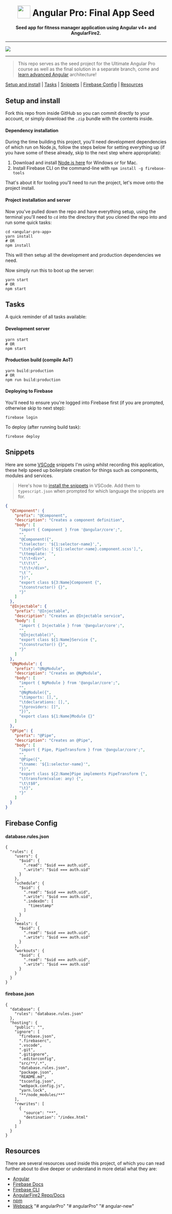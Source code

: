 <h1 align="center">
<img width="40" valign="bottom" src="https://angular.io/assets/images/logos/angular/angular.svg">
Angular Pro: Final App Seed
</h1>
<h4 align="center">Seed app for fitness manager application using Angular v4+ and AngularFire2.</h4>

---

<a href="https://ultimateangular.com" target="_blank"><img src="https://ultimateangular.com/assets/img/banners/ua-github.svg"></a>

---

> This repo serves as the seed project for the Ultimate Angular Pro course as well as the final solution in a separate branch, come and [learn advanced Angular](https://ultimateangular.com/courses/) architecture!

[Setup and install](#setup-and-install) |
[Tasks](#tasks) |
[Snippets](#snippets) |
[Firebase Config](#firebase-config) |
[Resources](#resources)

## Setup and install

Fork this repo from inside GitHub so you can commit directly to your account, or simply download the `.zip` bundle with the contents inside.

#### Dependency installation

During the time building this project, you'll need development dependencies of which run on Node.js, follow the steps below for setting everything up (if you have some of these already, skip to the next step where appropriate):

1. Download and install [Node.js here](https://nodejs.org/en/download/) for Windows or for Mac.
2. Install Firebase CLI on the command-line with `npm install -g firebase-tools`

That's about it for tooling you'll need to run the project, let's move onto the project install.

#### Project installation and server

Now you've pulled down the repo and have everything setup, using the terminal you'll need to `cd` into the directory that you cloned the repo into and run some quick tasks:

```
cd <angular-pro-app>
yarn install
# OR
npm install
```

This will then setup all the development and production dependencies we need.

Now simply run this to boot up the server:

```
yarn start
# OR
npm start
```

## Tasks

A quick reminder of all tasks available:

#### Development server

```
yarn start
# OR
npm start
```

#### Production build (compile AoT)

```
yarn build:production
# OR
npm run build:production
```

#### Deploying to Firebase

You'll need to ensure you're logged into Firebase first (if you are prompted, otherwise skip to next step):

```
firebase login
```

To deploy (after running build task):

```
firebase deploy
```

## Snippets

Here are some [VSCode](https://code.visualstudio.com) snippets I'm using whilst recording this application, these help speed up boilerplate creation for things such as components, modules and services.

> Here's how to [install the snippets](https://code.visualstudio.com/docs/editor/userdefinedsnippets#_creating-your-own-snippets) in VSCode. Add them to `typescript.json` when prompted for which language the snippets are for.

```json
{
  "@Component": {
    "prefix": "@Component",
    "description": "Creates a component definition",
    "body": [
      "import { Component } from '@angular/core';",
      "",
      "@Component({",
      "\tselector: '${1:selector-name}',",
      "\tstyleUrls: ['${1:selector-name}.component.scss'],",
      "\ttemplate: `",
      "\t\t<div>",
      "\t\t\t",
      "\t\t</div>",
      "\t`",
      "})",
      "export class ${3:Name}Component {",
      "\tconstructor() {}",
      "}"
    ]
  },
  "@Injectable": {
    "prefix": "@Injectable",
    "description": "Creates an @Injectable service",
    "body": [
      "import { Injectable } from '@angular/core';",
      "",
      "@Injectable()",
      "export class ${1:Name}Service {",
      "\tconstructor() {}",
      "}"
    ]
  },
  "@NgModule": {
    "prefix": "@NgModule",
    "description": "Creates an @NgModule",
    "body": [
      "import { NgModule } from '@angular/core';",
      "",
      "@NgModule({",
      "\timports: [],",
      "\tdeclarations: [],",
      "\tproviders: []",
      "})",
      "export class ${1:Name}Module {}"
    ]
  },
  "@Pipe": {
    "prefix": "@Pipe",
    "description": "Creates an @Pipe",
    "body": [
      "import { Pipe, PipeTransform } from '@angular/core';",
      "",
      "@Pipe({",
      "\tname: '${1:selector-name}'",
      "})",
      "export class ${2:Name}Pipe implements PipeTransform {",
      "\ttransform(value: any) {",
      "\t\t$0",
      "\t}",
      "}"
    ]
  }
}
```

## Firebase Config

#### database.rules.json

```
{
  "rules": {
    "users": {
      "$uid": {
        ".read": "$uid === auth.uid",
        ".write": "$uid === auth.uid"
      }
    },
    "schedule": {
      "$uid": {
        ".read": "$uid === auth.uid",
        ".write": "$uid === auth.uid",
        ".indexOn": [
          "timestamp"
        ]
      }
    },
    "meals": {
      "$uid": {
        ".read": "$uid === auth.uid",
        ".write": "$uid === auth.uid"
      }
    },
    "workouts": {
      "$uid": {
        ".read": "$uid === auth.uid",
        ".write": "$uid === auth.uid"
      }
    }
  }
}
```

#### firebase.json

```
{
  "database": {
    "rules": "database.rules.json"
  },
  "hosting": {
    "public": "",
    "ignore": [
      "firebase.json",
      ".firebaserc",
      ".vscode",
      ".git",
      ".gitignore",
      ".editorconfig",
      "src/**/.*",
      "database.rules.json",
      "package.json",
      "README.md",
      "tsconfig.json",
      "webpack.config.js",
      "yarn.lock",
      "**/node_modules/**"
    ],
    "rewrites": [
      {
        "source": "**",
        "destination": "/index.html"
      }
    ]
  }
}
```

## Resources

There are several resources used inside this project, of which you can read further about to dive deeper or understand in more detail what they are:

* [Angular](https://angular.io)
* [Firebase Docs](https://firebase.google.com/docs/)
* [Firebase CLI](https://firebase.google.com/docs/cli/)
* [AngularFire2 Repo/Docs](https://github.com/angular/angularfire2)
* [npm](https://www.npmjs.com/)
* [Webpack](https://webpack.js.org/)
"# angularPro" 
"# angularPro" 
"# angular-new" 
